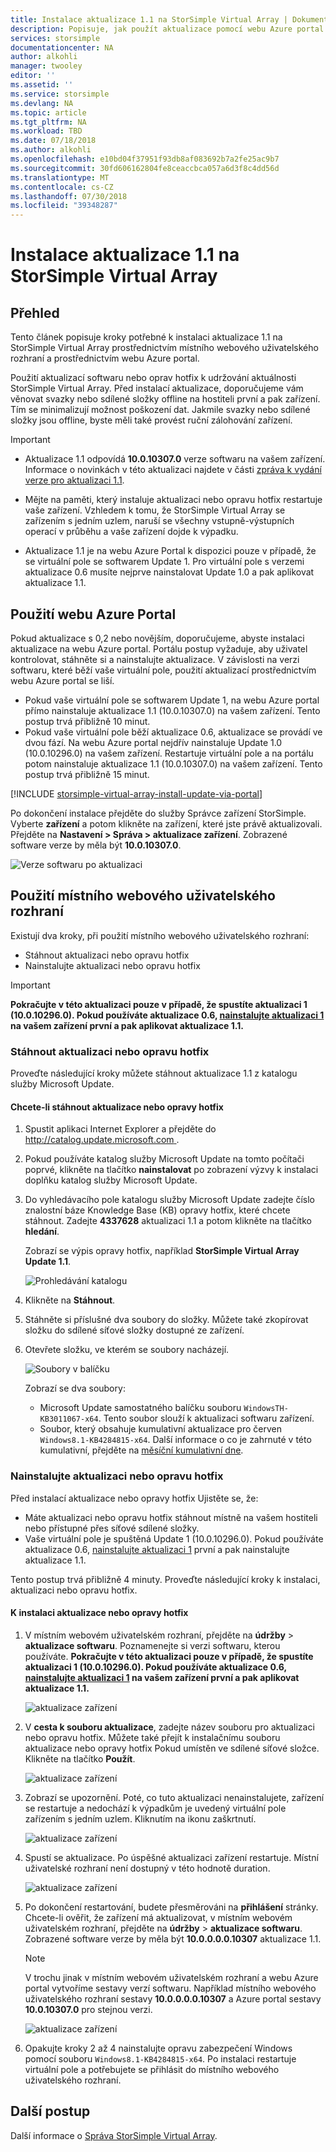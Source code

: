 ```yaml
---
title: Instalace aktualizace 1.1 na StorSimple Virtual Array | Dokumentace Microsoftu
description: Popisuje, jak použít aktualizace pomocí webu Azure portal a místního webového uživatelského rozhraní pro StorSimple Virtual Array
services: storsimple
documentationcenter: NA
author: alkohli
manager: twooley
editor: ''
ms.assetid: ''
ms.service: storsimple
ms.devlang: NA
ms.topic: article
ms.tgt_pltfrm: NA
ms.workload: TBD
ms.date: 07/18/2018
ms.author: alkohli
ms.openlocfilehash: e10bd04f37951f93db8af083692b7a2fe25ac9b7
ms.sourcegitcommit: 30fd606162804fe8ceaccbca057a6d3f8c4dd56d
ms.translationtype: MT
ms.contentlocale: cs-CZ
ms.lasthandoff: 07/30/2018
ms.locfileid: "39348287"
---
```

# <a name="install-update-11-on-your-storsimple-virtual-array"></a>Instalace aktualizace 1.1 na StorSimple Virtual Array

## <a name="overview"></a>Přehled

Tento článek popisuje kroky potřebné k instalaci aktualizace 1.1 na StorSimple Virtual Array prostřednictvím místního webového uživatelského rozhraní a prostřednictvím webu Azure portal.

Použití aktualizací softwaru nebo oprav hotfix k udržování aktuálnosti StorSimple Virtual Array. Před instalací aktualizace, doporučujeme vám věnovat svazky nebo sdílené složky offline na hostiteli první a pak zařízení. Tím se minimalizují možnost poškození dat. Jakmile svazky nebo sdílené složky jsou offline, byste měli také provést ruční zálohování zařízení.

> [!IMPORTANT]
> - Aktualizace 1.1 odpovídá **10.0.10307.0** verze softwaru na vašem zařízení. Informace o novinkách v této aktualizaci najdete v části [zpráva k vydání verze pro aktualizaci 1.1](storsimple-virtual-array-update-11-release-notes.md).
>
> - Mějte na paměti, který instaluje aktualizaci nebo opravu hotfix restartuje vaše zařízení. Vzhledem k tomu, že StorSimple Virtual Array se zařízením s jedním uzlem, naruší se všechny vstupně-výstupních operací v průběhu a vaše zařízení dojde k výpadku.
>
> - Aktualizace 1.1 je na webu Azure Portal k dispozici pouze v případě, že se virtuální pole se softwarem Update 1. Pro virtuální pole s verzemi aktualizace 0.6 musíte nejprve nainstalovat Update 1.0 a pak aplikovat aktualizace 1.1.

## <a name="use-the-azure-portal"></a>Použití webu Azure Portal

Pokud aktualizace s 0,2 nebo novějším, doporučujeme, abyste instalaci aktualizace na webu Azure portal. Portálu postup vyžaduje, aby uživatel kontrolovat, stáhněte si a nainstalujte aktualizace. V závislosti na verzi softwaru, které běží vaše virtuální pole, použití aktualizací prostřednictvím webu Azure portal se liší.

 - Pokud vaše virtuální pole se softwarem Update 1, na webu Azure portal přímo nainstaluje aktualizace 1.1 (10.0.10307.0) na vašem zařízení. Tento postup trvá přibližně 10 minut.
 - Pokud vaše virtuální pole běží aktualizace 0.6, aktualizace se provádí ve dvou fází. Na webu Azure portal nejdřív nainstaluje Update 1.0 (10.0.10296.0) na vašem zařízení. Restartuje virtuální pole a na portálu potom nainstaluje aktualizace 1.1 (10.0.10307.0) na vašem zařízení. Tento postup trvá přibližně 15 minut.


[!INCLUDE [storsimple-virtual-array-install-update-via-portal](../../includes/storsimple-virtual-array-install-update-via-portal-11.md)]

Po dokončení instalace přejděte do služby Správce zařízení StorSimple. Vyberte **zařízení** a potom klikněte na zařízení, které jste právě aktualizovali. Přejděte na **Nastavení > Správa > aktualizace zařízení**. Zobrazené software verze by měla být **10.0.10307.0**.

![Verze softwaru po aktualizaci](./media/storsimple-virtual-array-install-update-11/azupdate17m2.png)

## <a name="use-the-local-web-ui"></a>Použití místního webového uživatelského rozhraní

Existují dva kroky, při použití místního webového uživatelského rozhraní:

* Stáhnout aktualizaci nebo opravu hotfix
* Nainstalujte aktualizaci nebo opravu hotfix

> [!IMPORTANT] 
> **Pokračujte v této aktualizaci pouze v případě, že spustíte aktualizaci 1 (10.0.10296.0). Pokud používáte aktualizace 0.6, [nainstalujte aktualizaci 1](storsimple-virtual-array-install-update-1.md) na vašem zařízení první a pak aplikovat aktualizace 1.1.**

### <a name="download-the-update-or-the-hotfix"></a>Stáhnout aktualizaci nebo opravu hotfix

Proveďte následující kroky můžete stáhnout aktualizace 1.1 z katalogu služby Microsoft Update.

#### <a name="to-download-the-update-or-the-hotfix"></a>Chcete-li stáhnout aktualizace nebo opravy hotfix

1. Spustit aplikaci Internet Explorer a přejděte do [ http://catalog.update.microsoft.com ](http://catalog.update.microsoft.com).

2. Pokud používáte katalog služby Microsoft Update na tomto počítači poprvé, klikněte na tlačítko **nainstalovat** po zobrazení výzvy k instalaci doplňku katalog služby Microsoft Update.

3. Do vyhledávacího pole katalogu služby Microsoft Update zadejte číslo znalostní báze Knowledge Base (KB) opravy hotfix, které chcete stáhnout. Zadejte **4337628** aktualizaci 1.1 a potom klikněte na tlačítko **hledání**.
   
    Zobrazí se výpis opravy hotfix, například **StorSimple Virtual Array Update 1.1**.
   
    ![Prohledávání katalogu](./media/storsimple-virtual-array-install-update-11/download1.png)

4. Klikněte na **Stáhnout**.

5. Stáhněte si příslušné dva soubory do složky. Můžete také zkopírovat složku do sdílené síťové složky dostupné ze zařízení.

6. Otevřete složku, ve kterém se soubory nacházejí.

    ![Soubory v balíčku](./media/storsimple-virtual-array-install-update-11/update01folder.png)

    Zobrazí se dva soubory:
    -  Microsoft Update samostatného balíčku souboru `WindowsTH-KB3011067-x64`. Tento soubor slouží k aktualizaci softwaru zařízení.
    - Soubor, který obsahuje kumulativní aktualizace pro červen `Windows8.1-KB4284815-x64`. Další informace o co je zahrnuté v této kumulativní, přejděte na [měsíční kumulativní dne](https://support.microsoft.com/help/4284815/windows-81-update-kb4284815).

### <a name="install-the-update-or-the-hotfix"></a>Nainstalujte aktualizaci nebo opravu hotfix

Před instalací aktualizace nebo opravy hotfix Ujistěte se, že:

 - Máte aktualizaci nebo opravu hotfix stáhnout místně na vašem hostiteli nebo přístupné přes síťové sdílené složky.
 - Vaše virtuální pole je spuštěná Update 1 (10.0.10296.0). Pokud používáte aktualizace 0.6, [nainstalujte aktualizaci 1](storsimple-virtual-array-install-update-1.md) první a pak nainstalujte aktualizace 1.1.

Tento postup trvá přibližně 4 minuty. Proveďte následující kroky k instalaci, aktualizaci nebo opravu hotfix.

#### <a name="to-install-the-update-or-the-hotfix"></a>K instalaci aktualizace nebo opravy hotfix

1. V místním webovém uživatelském rozhraní, přejděte na **údržby** > **aktualizace softwaru**. Poznamenejte si verzi softwaru, kterou používáte. **Pokračujte v této aktualizaci pouze v případě, že spustíte aktualizaci 1 (10.0.10296.0). Pokud používáte aktualizace 0.6, [nainstalujte aktualizaci 1](storsimple-virtual-array-install-update-1.md) na vašem zařízení první a pak aplikovat aktualizace 1.1.**
   
    ![aktualizace zařízení](./media/storsimple-virtual-array-install-update-11/update1m.png)

2. V **cesta k souboru aktualizace**, zadejte název souboru pro aktualizaci nebo opravu hotfix. Můžete také přejít k instalačnímu souboru aktualizace nebo opravy hotfix Pokud umístěn ve sdílené síťové složce. Klikněte na tlačítko **Použít**.
   
    ![aktualizace zařízení](./media/storsimple-virtual-array-install-update-11/update2m.png)

3. Zobrazí se upozornění. Poté, co tuto aktualizaci nenainstalujete, zařízení se restartuje a nedochází k výpadkům je uvedený virtuální pole zařízením s jedním uzlem. Kliknutím na ikonu zaškrtnutí.
   
   ![aktualizace zařízení](./media/storsimple-virtual-array-install-update-11/update3m.png)

4. Spustí se aktualizace. Po úspěšné aktualizaci zařízení restartuje. Místní uživatelské rozhraní není dostupný v této hodnotě duration.
   
    ![aktualizace zařízení](./media/storsimple-virtual-array-install-update-11/update5m.png)

5. Po dokončení restartování, budete přesměrováni na **přihlášení** stránky. Chcete-li ověřit, že zařízení má aktualizovat, v místním webovém uživatelském rozhraní, přejděte na **údržby** > **aktualizace softwaru**. Zobrazené software verze by měla být **10.0.0.0.0.10307** aktualizace 1.1.
   
   > [!NOTE]
   > V trochu jinak v místním webovém uživatelském rozhraní a webu Azure portal vytvoříme sestavy verzí softwaru. Například místního webového uživatelského rozhraní sestavy **10.0.0.0.0.10307** a Azure portal sestavy **10.0.10307.0** pro stejnou verzi.
   
    ![aktualizace zařízení](./media/storsimple-virtual-array-install-update-11/update6m.png)

6. Opakujte kroky 2 až 4 nainstalujte opravu zabezpečení Windows pomocí souboru `Windows8.1-KB4284815-x64`. Po instalaci restartuje virtuální pole a potřebujete se přihlásit do místního webového uživatelského rozhraní.


## <a name="next-steps"></a>Další postup

Další informace o [Správa StorSimple Virtual Array](storsimple-ova-web-ui-admin.md).
